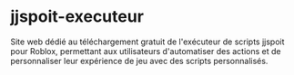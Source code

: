 # jjspoit-executeur
Site web dédié au téléchargement gratuit de l'exécuteur de scripts jjspoit pour Roblox, permettant aux utilisateurs d'automatiser des actions et de personnaliser leur expérience de jeu avec des scripts personnalisés.
